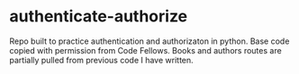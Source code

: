 # authenticate-authorize
Repo built to practice authentication and authorizaton in python. Base code copied with permission from Code Fellows. Books and authors routes are partially pulled from previous code I have written.